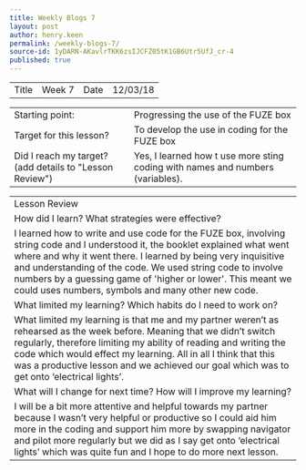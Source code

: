 ```yaml
---
title: Weekly Blogs 7
layout: post
author: henry.keen
permalink: /weekly-blogs-7/
source-id: 1yDARN-AKavlrTKK6zsIJCFZ05tK1GB6Utr5UfJ_cr-4
published: true
---
```

<table>
  <tr>
    <td>Title</td>
    <td>Week 7</td>
    <td>Date</td>
    <td>12/03/18</td>
  </tr>
</table>


<table>
  <tr>
    <td>Starting point:</td>
    <td>Progressing the use of the FUZE box</td>
  </tr>
  <tr>
    <td>Target for this lesson?</td>
    <td>To develop the use in coding for the FUZE box</td>
  </tr>
  <tr>
    <td>Did I reach my target? 
(add details to "Lesson Review")</td>
    <td> Yes, I learned how t use more sting coding with names and numbers (variables).</td>
  </tr>
</table>


<table>
  <tr>
    <td>Lesson Review</td>
  </tr>
  <tr>
    <td>How did I learn? What strategies were effective? </td>
  </tr>
  <tr>
    <td>I learned how to write and use code for the FUZE box, involving string code and I understood it, the booklet explained what went where and why it went there. I learned by being very inquisitive and understanding of the code. We used string code to involve numbers by a guessing game of 'higher or lower'. This meant we could uses numbers, symbols and many other new code.
</td>
  </tr>
  <tr>
    <td>What limited my learning? Which habits do I need to work on? </td>
  </tr>
  <tr>
    <td>What limited my learning is that me and my partner weren’t as rehearsed as the week before. Meaning that we didn’t switch regularly, therefore limiting my ability of reading and writing the code which would effect my learning. All in all I think that this was a productive lesson and we achieved our goal which was to get onto ‘electrical lights’.</td>
  </tr>
  <tr>
    <td>What will I change for next time? How will I improve my learning?</td>
  </tr>
  <tr>
    <td>I will be a bit more attentive and helpful towards my partner because I wasn’t very helpful or productive so I could aid him more in the coding and support him more by swapping navigator and pilot more regularly but we did as I say get onto ‘electrical lights’ which was quite fun and I hope to do more next lesson.</td>
  </tr>
</table>


